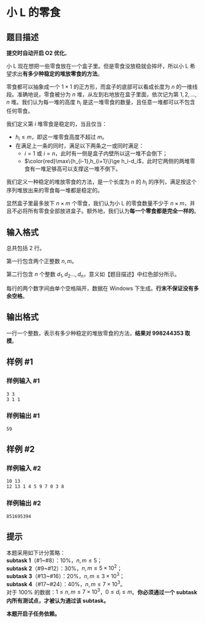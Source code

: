 # 小 L 的零食

## 题目描述

**提交时自动开启 O2 优化**。

小 L 现在想把一些零食放在一个盒子里。但是零食没放稳就会摔坏，所以小 L 希望求出**有多少种稳定的堆放零食的方法**。

零食都可以抽象成一个 $1\times1$ 的正方形，而盒子的底部可以看成长度为 $n$ 的一维线段。准确地说，零食被分为 $n$ 堆，从左到右地放在盒子里面，依次记为第 $1,2,\ldots,n$ 堆。我们认为每一堆的高度 $h_i$ 是这一堆零食的数量，且任意一堆都可以不包含任何零食。

我们定义第 $i$ 堆零食是稳定的，当且仅当：

- $h_i\le m$，即这一堆零食高度不超过 $m$。
- 在满足上一条的同时，满足以下两条之一或同时满足：
  - $i=1$ 或 $i=n$，此时有一侧是盒子内壁所以这一堆不会倒下；
  - $\color{red}\max\{h_{i-1},h_{i+1}\}\ge h_i-d_i$，此时它两侧的两堆零食有一堆足够高可以支撑这一堆不倒下。

我们定义一种稳定的堆放零食的方法，是一个长度为 $n$ 的 $h_i$ 的序列，满足按这个序列堆放出来的零食每一堆都是稳定的。

显然盒子里最多放下 $n\times m$ 个零食，我们认为小 L 的零食数量不少于 $n\times m$，并且不必将所有零食全部放进盒子。额外地，我们认为**每一个零食都是完全一样的**。

## 输入格式

总共包括 $2$ 行。

第一行包含两个正整数 $n,m$。

第二行包含 $n$ 个整数 $d_1,d_2\ldots,d_n$，意义如【题目描述】中红色部分所示。

每行的两个数字间由单个空格隔开，数据在 Windows 下生成。**行末不保证没有多余空格**。

## 输出格式

一行一个整数，表示有多少种稳定的堆放零食的方法，**结果对 $998244353$ 取模**。

## 样例 #1

### 样例输入 #1
```
3 3
3 1 1
```

### 样例输出 #1

```
59
```

## 样例 #2

### 样例输入 #2
```
10 13
12 13 1 4 5 9 7 0 3 8
```

### 样例输出 #2

```
851695394
```

## 提示

本题采用如下计分策略：    
**subtask $1$**（#$1$~#$8$）：$10\%$，$n,m\le5$；  
**subtask $2$**（#$9$~#$12$）：$30\%$，$n,m\le5\times10^2$；  
**subtask $3$**（#$13$~#$16$）：$20\%$，$n,m\le3\times10^3$；  
**subtask $4$**（#$17$~#$24$）：$40\%$，$n,m\le7\times10^3$。  
对于 $100\%$ 的数据：$1\le n,m\le7\times10^3$，$0\le d_i\le m$。**你必须通过一个 subtask 内所有测试点，才被认为通过该 subtask。**

**本题开启子任务依赖。**
